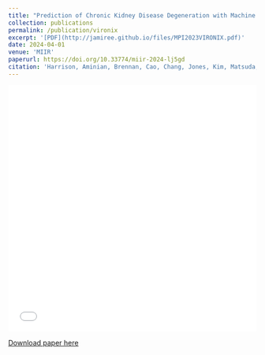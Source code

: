 ```yaml
---
title: "Prediction of Chronic Kidney Disease Degeneration with Machine Learning (Mathematical Problems in Industry)"
collection: publications
permalink: /publication/vironix
excerpt: '[PDF](http://jamiree.github.io/files/MPI2023VIRONIX.pdf)'
date: 2024-04-01
venue: 'MIIR'
paperurl: https://doi.org/10.33774/miir-2024-lj5gd
citation: 'Harrison, Aminian, Brennan, Cao, Chang, Jones, Kim, Matsuda, Metherall, et al. Prediction of Chronic Kidney Disease Degeneration with Machine Learning, Mathematics in Industry Reports 2024' 
---
```


<iframe src="/files/MPI2023VIRONIX.pdf" width="100%" height="500" frameborder="no" border="0" marginwidth="0" marginheight="0"></iframe>

[Download paper here](https://jamiree.github.io/files/MPI2023VIRONIX.pdf)